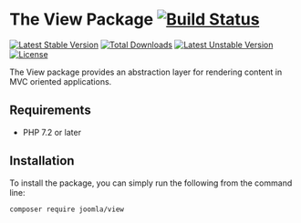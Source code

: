# The View Package [![Build Status](https://ci.joomla.org/api/badges/joomla-framework/view/status.svg?ref=refs/heads/2.0-dev)](https://ci.joomla.org/joomla-framework/view)

[![Latest Stable Version](https://poser.pugx.org/joomla/view/v/stable)](https://packagist.org/packages/joomla/view)
[![Total Downloads](https://poser.pugx.org/joomla/view/downloads)](https://packagist.org/packages/joomla/view)
[![Latest Unstable Version](https://poser.pugx.org/joomla/view/v/unstable)](https://packagist.org/packages/joomla/view)
[![License](https://poser.pugx.org/joomla/view/license)](https://packagist.org/packages/joomla/view)

The View package provides an abstraction layer for rendering content in MVC oriented applications.

## Requirements

* PHP 7.2 or later

## Installation

To install the package, you can simply run the following from the command line:
           
```sh
composer require joomla/view
```
